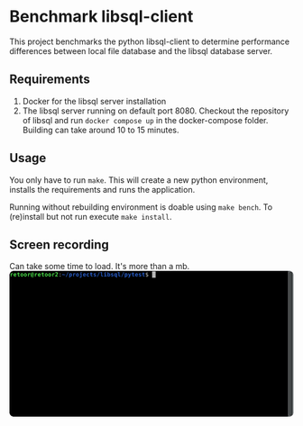 # Benchmark libsql-client

This project benchmarks the python libsql-client to determine performance differences between local file database and the libsql database server.

## Requirements

1. Docker for the libsql server installation
2. The libsql server running on default port 8080. Checkout the repository of libsql and run `docker compose up` in the docker-compose folder. Building can take around 10 to 15 minutes.

## Usage 

You only have to run `make`. This will create a new python environment, installs the requirements and runs the application.

Running without rebuilding environment is doable using `make bench`.
To (re)install but not run execute `make install`.

## Screen recording
Can take some time to load. It's more than a mb. 
![Screen recording](bench.gif)
